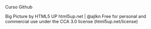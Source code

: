 Curso Github

Big Picture by HTML5 UP
html5up.net | @ajlkn
Free for personal and commercial use under the CCA 3.0 license (html5up.net/license)
